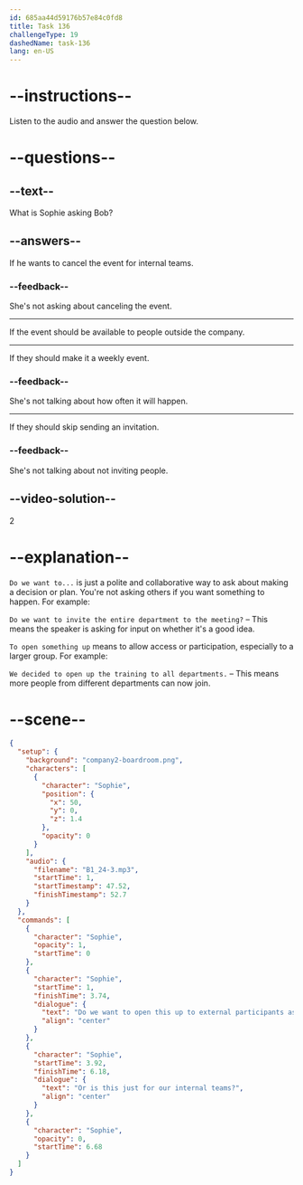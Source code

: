 ```yaml
---
id: 685aa44d59176b57e84c0fd8
title: Task 136
challengeType: 19
dashedName: task-136
lang: en-US
---
```


<!-- (Audio) Sophie: Do we want to open this up to external participants as well, or is this just for our internal teams? -->

# --instructions--

Listen to the audio and answer the question below.

# --questions--

## --text--

What is Sophie asking Bob?

## --answers--

If he wants to cancel the event for internal teams.

### --feedback--

She's not asking about canceling the event.

---

If the event should be available to people outside the company.

---

If they should make it a weekly event.

### --feedback--

She's not talking about how often it will happen.

---

If they should skip sending an invitation.

### --feedback--

She's not talking about not inviting people.

## --video-solution--

2

# --explanation--

`Do we want to...` is just a polite and collaborative way to ask about making a decision or plan. You're not asking others if you want something to happen. For example:

`Do we want to invite the entire department to the meeting?` –  This means the speaker is asking for input on whether it's a good idea.

`To open something up` means to allow access or participation, especially to a larger group. For example:

`We decided to open up the training to all departments.` – This means more people from different departments can now join.

# --scene--

```json
{
  "setup": {
    "background": "company2-boardroom.png",
    "characters": [
      {
        "character": "Sophie",
        "position": {
          "x": 50,
          "y": 0,
          "z": 1.4
        },
        "opacity": 0
      }
    ],
    "audio": {
      "filename": "B1_24-3.mp3",
      "startTime": 1,
      "startTimestamp": 47.52,
      "finishTimestamp": 52.7
    }
  },
  "commands": [
    {
      "character": "Sophie",
      "opacity": 1,
      "startTime": 0
    },
    {
      "character": "Sophie",
      "startTime": 1,
      "finishTime": 3.74,
      "dialogue": {
        "text": "Do we want to open this up to external participants as well?",
        "align": "center"
      }
    },
    {
      "character": "Sophie",
      "startTime": 3.92,
      "finishTime": 6.18,
      "dialogue": {
        "text": "Or is this just for our internal teams?",
        "align": "center"
      }
    },
    {
      "character": "Sophie",
      "opacity": 0,
      "startTime": 6.68
    }
  ]
}
```
